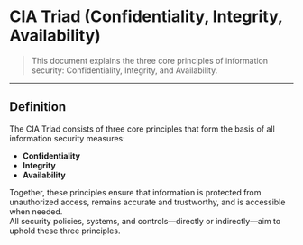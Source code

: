 # CIA Triad (Confidentiality, Integrity, Availability)
> This document explains the three core principles of information security: Confidentiality, Integrity, and Availability.

---

## Definition
The CIA Triad consists of three core principles that form the basis of all information security measures:
- **Confidentiality**
- **Integrity**
- **Availability**

Together, these principles ensure that information is protected from unauthorized access, remains accurate and trustworthy, and is accessible when needed.<br>
All security policies, systems, and controls—directly or indirectly—aim to uphold these three principles.
